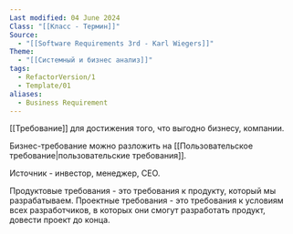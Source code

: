 ```yaml
---
Last modified: 04 June 2024
Class: "[[Класс - Термин]]"
Source:
  - "[[Software Requirements 3rd - Karl Wiegers]]"
Theme:
  - "[[Системный и бизнес анализ]]"
tags:
  - RefactorVersion/1
  - Template/01
aliases:
  - Business Requirement
---
```

[[Требование]] для достижения того, что выгодно бизнесу, компании. 

Бизнес-требование можно разложить на [[Пользовательское требование|пользовательские требования]].

Источник - инвестор, менеджер, СЕО.

Продуктовые требования - это требования к продукту, который мы разрабатываем.
Проектные требования - это требования к условиям всех разработчиков, в которых они смогут разработать продукт, довести проект до конца.